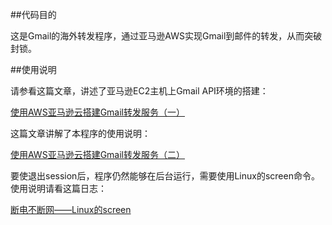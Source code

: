 ##代码目的

这是Gmail的海外转发程序，通过亚马逊AWS实现Gmail到邮件的转发，从而突破封锁。

##使用说明

请参看这篇文章，讲述了亚马逊EC2主机上Gmail API环境的搭建：

[使用AWS亚马逊云搭建Gmail转发服务（一）](http://kingname.info/2014/12/30/%E4%BD%BF%E7%94%A8AWS%E4%BA%9A%E9%A9%AC%E9%80%8A%E4%BA%91%E6%90%AD%E5%BB%BAGmail%E8%BD%AC%E5%8F%91%E6%9C%8D%E5%8A%A1/)

这篇文章讲解了本程序的使用说明：

[使用AWS亚马逊云搭建Gmail转发服务（二）](http://kingname.info/2014/12/31/%E4%BD%BF%E7%94%A8%E4%BA%9A%E9%A9%AC%E9%80%8A%E4%BA%91AWS%E6%90%AD%E5%BB%BAGmail%E9%82%AE%E4%BB%B6%E8%BD%AC%E5%8F%91%E6%9C%8D%E5%8A%A1%E4%BA%8C/)

要使退出session后，程序仍然能够在后台运行，需要使用Linux的screen命令。使用说明请看这篇日志：

[断电不断网——Linux的screen](http://kingname.info/2015/01/01/Linux%E7%9A%84screen/)